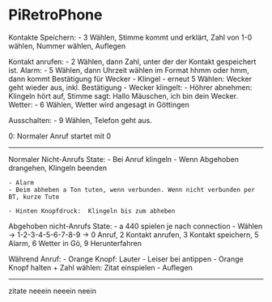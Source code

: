 # PiRetroPhone


Kontakte Speichern:
    - 3 Wählen, Stimme kommt und erklärt, Zahl von 1-0 wählen, Nummer wählen, Auflegen

Kontakt anrufen: 
    - 2 Wählen, dann Zahl, unter der der Kontakt gespeichert ist.
Alarm:
    - 5 Wählen, dann Uhrzeit wählen im Format hhmm oder hmm, dann kommt Bestätigung für Wecker
        - Klingel
    - erneut 5 Wählen: Wecker geht wieder aus, inkl. Bestätigung
    - Wecker klingelt:
        - Höhrer abnehmen: Klingeln hört auf, Stimme sagt:
            Hallo Mäuschen, ich bin dein Wecker.
Wetter:
    - 6 Wählen, Wetter wird angesagt in Göttingen

Ausschalten:
    - 9 Wählen, Telefon geht aus.


0: Normaler Anruf startet mit 0



---

Normaler Nicht-Anrufs State:
    - Bei Anruf klingeln
        - Wenn Abgehoben drangehen, Klingeln beenden

    - Alarm
    - Beim abheben a Ton tuten, wenn verbunden. Wenn nicht verbunden per BT, kurze Tute

    - Hinten Knopfdruck:  Klingeln bis zum abheben

Abgehoben nicht-Anrufs State:
    - a 440 spielen je nach connection
    - Wählen
        -> 1-2-3-4-5-6-7-8-9
        -> 0 Anruf, 2 Kontakt anrufen, 3 Kontakt speichern, 5 Alarm, 6 Wetter in Gö, 9 Herunterfahren


Während Anruf:
    - Orange Knopf: Lauter - Leiser bei antippen
    - Orange Knopf halten + Zahl wählen: Zitat einspielen
    - Auflegen

---


zitate 
neeein neeein neein